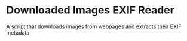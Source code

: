 # Downloaded Images EXIF Reader
A script that downloads images from webpages and extracts their EXIF metadata
